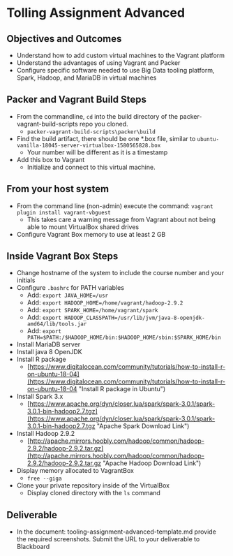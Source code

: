 # Tolling Assignment Advanced

## Objectives and Outcomes

* Understand how to add custom virtual machines to the Vagrant platform
* Understand the advantages of using Vagrant and Packer
* Configure specific software needed to use Big Data tooling platform, Spark, Hadoop, and MariaDB in virtual machines

## Packer and Vagrant Build Steps

* From the commandline, ```cd``` into the build directory of the packer-vagrant-build-scripts repo you cloned.
  * ```packer-vagrant-build-scripts\packer\build```
* Find the build artifact, there should be one *.box file, similar to ```ubuntu-vanilla-18045-server-virtualbox-1580565828.box```
  * Your number will be different as it is a timestamp
* Add this box to Vagrant
  * Initialize and connect to this virtual machine.

## From your host system

* From the command line (non-admin) execute the command: `vagrant plugin install vagrant-vbguest`
  * This takes care a warning message from Vagrant about not being able to mount VirtualBox shared drives
* Configure Vagrant Box memory to use at least 2 GB

## Inside Vagrant Box Steps

* Change hostname of the system to include the course number and your initials
* Configure `.bashrc` for PATH variables
  * Add: `export JAVA_HOME=/usr`
  * Add: `export HADOOP_HOME=/home/vagrant/hadoop-2.9.2`
  * Add: `export SPARK_HOME=/home/vagrant/spark`
  * Add: ```export HADOOP_CLASSPATH=/usr/lib/jvm/java-8-openjdk-amd64/lib/tools.jar```
  * Add: `export PATH=$PATH:/$HADOOP_HOME/bin:$HADOOP_HOME/sbin:$SPARK_HOME/bin`
* Install MariaDB server
* Install java 8 OpenJDK
* Install R package
  * [https://www.digitalocean.com/community/tutorials/how-to-install-r-on-ubuntu-18-04](https://www.digitalocean.com/community/tutorials/how-to-install-r-on-ubuntu-18-04 "Install R package in Ubuntu")
* Install Spark 3.x
  * [https://www.apache.org/dyn/closer.lua/spark/spark-3.0.1/spark-3.0.1-bin-hadoop2.7.tgz](https://www.apache.org/dyn/closer.lua/spark/spark-3.0.1/spark-3.0.1-bin-hadoop2.7.tgz "Apache Spark Download Link")
* Install Hadoop 2.9.2
  * [http://apache.mirrors.hoobly.com/hadoop/common/hadoop-2.9.2/hadoop-2.9.2.tar.gz](http://apache.mirrors.hoobly.com/hadoop/common/hadoop-2.9.2/hadoop-2.9.2.tar.gz "Apache Hadoop Download Link")
* Display memory allocated to VagrantBox
  * ```free --giga```
* Clone your private repository inside of the VirtualBox
  * Display cloned directory with the `ls` command

## Deliverable

* In the document: tooling-assignment-advanced-template.md provide the required screenshots.  Submit the URL to your deliverable to Blackboard
  